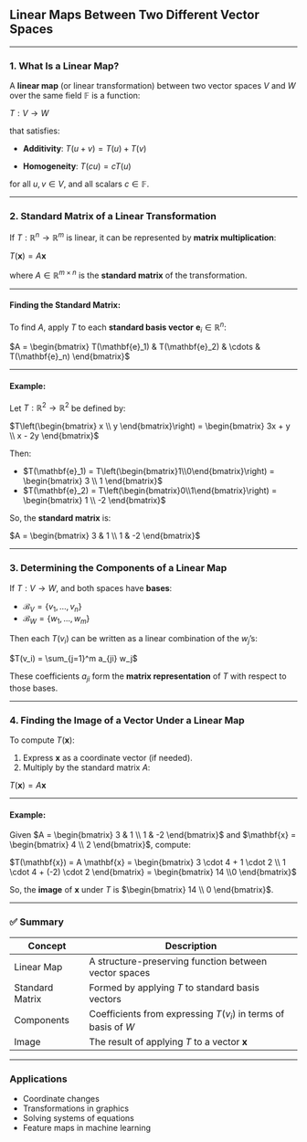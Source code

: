 ## **Linear Maps Between Two Different Vector Spaces**

---

### **1. What Is a Linear Map?**

A **linear map** (or linear transformation) between two vector spaces $V$ and $W$ over the same field $`\mathbb{F}`$ is a function:

$`T: V \rightarrow W`$

that satisfies:

* **Additivity**: $`T(u + v) = T(u) + T(v)`$


* **Homogeneity**: $`T(cu) = cT(u)`$


for all $`u, v \in V`$, and all scalars $`c \in \mathbb{F}`$.

---

### **2. Standard Matrix of a Linear Transformation**

If $`T: \mathbb{R}^n \rightarrow \mathbb{R}^m`$ is linear, it can be represented by **matrix multiplication**:

$`T(\mathbf{x}) = A\mathbf{x}`$

where $`A \in \mathbb{R}^{m \times n}`$ is the **standard matrix** of the transformation.

---

#### **Finding the Standard Matrix:**

To find $A$, apply $T$ to each **standard basis vector** $`\mathbf{e}_i \in \mathbb{R}^n`$:

$`A = \begin{bmatrix} T(\mathbf{e}_1) & T(\mathbf{e}_2) & \cdots & T(\mathbf{e}_n) \end{bmatrix}`$

---

#### **Example:**

Let $`T: \mathbb{R}^2 \to \mathbb{R}^2`$ be defined by:

$`T\left(\begin{bmatrix} x \\ y \end{bmatrix}\right) = \begin{bmatrix} 3x + y \\ x - 2y \end{bmatrix}`$

Then:

* $`T(\mathbf{e}_1) = T\left(\begin{bmatrix}1\\0\end{bmatrix}\right) = \begin{bmatrix} 3 \\ 1 \end{bmatrix}`$
* $`T(\mathbf{e}_2) = T\left(\begin{bmatrix}0\\1\end{bmatrix}\right) = \begin{bmatrix} 1 \\ -2 \end{bmatrix}`$

So, the **standard matrix** is:

$`A = \begin{bmatrix} 3 & 1 \\ 1 & -2 \end{bmatrix}`$

---

### **3. Determining the Components of a Linear Map**

If $`T: V \rightarrow W`$, and both spaces have **bases**:

* $`\mathcal{B}_V = \{v_1, \dots, v_n\}`$
* $`\mathcal{B}_W = \{w_1, \dots, w_m\}`$

Then each $`T(v_i)`$ can be written as a linear combination of the $`w_j`$’s:

$`T(v_i) = \sum_{j=1}^m a_{ji} w_j`$

These coefficients $`a_{ji}`$ form the **matrix representation** of $T$ with respect to those bases.

---

### **4. Finding the Image of a Vector Under a Linear Map**

To compute $`T(\mathbf{x})`$:

1. Express $`\mathbf{x}`$ as a coordinate vector (if needed).
2. Multiply by the standard matrix $A$:

$`T(\mathbf{x}) = A\mathbf{x}`$

---

#### **Example:**

Given $`A = \begin{bmatrix} 3 & 1 \\ 1 & -2 \end{bmatrix}`$ and $`\mathbf{x} = \begin{bmatrix} 4 \\ 2 \end{bmatrix}`$, compute:

$`T(\mathbf{x}) = A \mathbf{x} = \begin{bmatrix} 3 \cdot 4 + 1 \cdot 2 \\  1 \cdot 4 + (-2) \cdot 2 \end{bmatrix} = \begin{bmatrix} 14 \\0 \end{bmatrix}`$

So, the **image** of $`\mathbf{x}`$ under $T$ is $`\begin{bmatrix} 14 \\ 0 \end{bmatrix}`$.

---

### ✅ **Summary**

| Concept         | Description                                                      |
| --------------- |------------------------------------------------------------------|
| Linear Map      | A structure-preserving function between vector spaces            |
| Standard Matrix | Formed by applying $T$ to standard basis vectors                 |
| Components      | Coefficients from expressing $`T(v_i)`$ in terms of basis of $W$ |
| Image           | The result of applying $T$ to a vector $`\mathbf{x}`$            |

---

### Applications

* Coordinate changes
* Transformations in graphics
* Solving systems of equations
* Feature maps in machine learning
